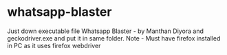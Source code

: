 # whatsapp-blaster

Just down executable file Whatsapp Blaster - by Manthan Diyora and geckodriver.exe and put it in same folder.
Note - Must have firefox installed in PC as it uses firefox webdriver
